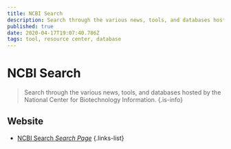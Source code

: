 ```yaml
---
title: NCBI Search
description: Search through the various news, tools, and databases hosted by the National Center for Biotechnology Information.
published: true
date: 2020-04-17T19:07:40.786Z
tags: tool, resource center, database
---
```


# NCBI Search

> Search through the various news, tools, and databases hosted by the National Center for Biotechnology Information.
{.is-info}


## Website

- [NCBI Search *Search Page*](https://www.ncbi.nlm.nih.gov/search/)
{.links-list}


